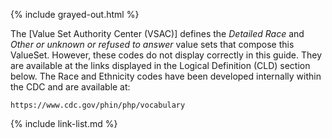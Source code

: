 {% include grayed-out.html %}
<div markdown="1" class="stu-note">

The [Value Set Authority Center (VSAC)] defines the *Detailed Race* and *Other or unknown or refused to answer* value sets that compose this ValueSet. However, these codes do not display correctly in this guide.  They are available at the links displayed in the Logical Definition (CLD) section below.  The Race and Ethnicity codes have been developed internally within the CDC and are available at:

`https://www.cdc.gov/phin/php/vocabulary`

</div>

{% include link-list.md %}
</div><!-- grayed-out -->